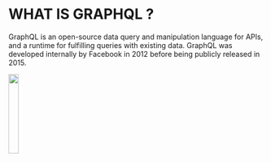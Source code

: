 # WHAT IS GRAPHQL ?

GraphQL is an open-source data query and manipulation language for APIs, and a runtime for fulfilling queries with existing data. GraphQL was developed internally by Facebook in 2012 before being publicly released in 2015.

   <img width=20% src="https://user-images.githubusercontent.com/71969867/103561006-c33a0d80-4ede-11eb-846c-46c92b66567f.png" />
